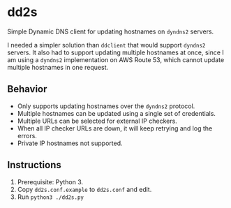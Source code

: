 # dd2s

Simple Dynamic DNS client for updating hostnames on `dyndns2` servers.

I needed a simpler solution than `ddclient` that would support `dyndns2` servers. It also had to support updating multiple hostnames at once, since I am using a `dyndns2` implementation on AWS Route 53, which cannot update multiple hostnames in one request.

## Behavior

 - Only supports updating hostnames over the `dyndns2` protocol.
 - Multiple hostnames can be updated using a single set of credentials.
 - Multiple URLs can be selected for external IP checkers.
 - When all IP checker URLs are down, it will keep retrying and log the errors.
 - Private IP hostnames not supported.

## Instructions

 1. Prerequisite: Python 3.
 2. Copy `dd2s.conf.example` to `dd2s.conf` and edit.
 3. Run `python3 ./dd2s.py`